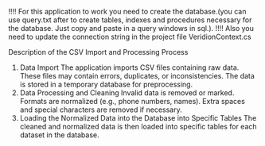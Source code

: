!!!! For this application to work you need to create the database.(you can use query.txt after to create tables, indexes and procedures necessary for the database. Just copy and paste in a query windows in sql.).
!!!! Also you need to update the connection string in the project file VeridionContext.cs


Description of the CSV Import and Processing Process
1. Data Import
The application imports CSV files containing raw data.
These files may contain errors, duplicates, or inconsistencies.
The data is stored in a temporary database for preprocessing.
2. Data Processing and Cleaning
Invalid data is removed or marked.
Formats are normalized (e.g., phone numbers, names).
Extra spaces and special characters are removed if necessary.
3. Loading the Normalized Data into the Database into Specific Tables
The cleaned and normalized data is then loaded into specific tables for each dataset in the database.

